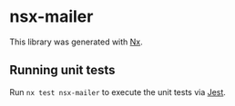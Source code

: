 # nsx-mailer

This library was generated with [Nx](https://nx.dev).

## Running unit tests

Run `nx test nsx-mailer` to execute the unit tests via [Jest](https://jestjs.io).

